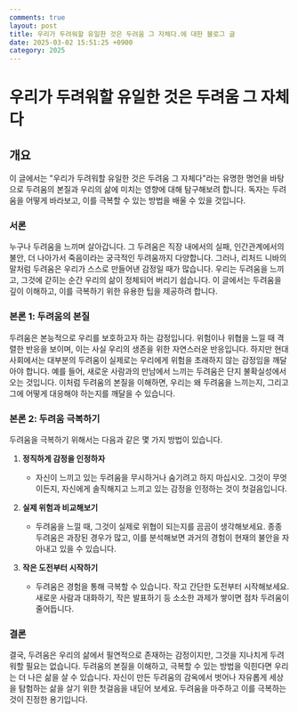 ```yaml
---
comments: true
layout: post
title: 우리가 두려워할 유일한 것은 두려움 그 자체다.에 대한 블로그 글
date: 2025-03-02 15:51:25 +0900
category: 2025
---
```


# 우리가 두려워할 유일한 것은 두려움 그 자체다

## 개요
이 글에서는 "우리가 두려워할 유일한 것은 두려움 그 자체다"라는 유명한 명언을 바탕으로 두려움의 본질과 우리의 삶에 미치는 영향에 대해 탐구해보려 합니다. 독자는 두려움을 어떻게 바라보고, 이를 극복할 수 있는 방법을 배울 수 있을 것입니다.

### 서론
누구나 두려움을 느끼며 살아갑니다. 그 두려움은 직장 내에서의 실패, 인간관계에서의 불안, 더 나아가서 죽음이라는 궁극적인 두려움까지 다양합니다. 그러나, 리처드 니바의 말처럼 두려움은 우리가 스스로 만들어낸 감정일 때가 많습니다. 우리는 두려움을 느끼고, 그것에 갇히는 순간 우리의 삶이 정체되어 버리기 쉽습니다. 이 글에서는 두려움을 깊이 이해하고, 이를 극복하기 위한 유용한 팁을 제공하려 합니다. 

### 본론 1: 두려움의 본질
두려움은 본능적으로 우리를 보호하고자 하는 감정입니다. 위험이나 위협을 느낄 때 격렬한 반응을 보이며, 이는 사실 우리의 생존을 위한 자연스러운 반응입니다. 하지만 현대 사회에서는 대부분의 두려움이 실제로는 우리에게 위험을 초래하지 않는 감정임을 깨달아야 합니다. 예를 들어, 새로운 사람과의 만남에서 느끼는 두려움은 단지 불확실성에서 오는 것입니다. 이처럼 두려움의 본질을 이해하면, 우리는 왜 두려움을 느끼는지, 그리고 그에 어떻게 대응해야 하는지를 깨달을 수 있습니다.

### 본론 2: 두려움 극복하기
두려움을 극복하기 위해서는 다음과 같은 몇 가지 방법이 있습니다.

1. **정직하게 감정을 인정하자**
   - 자신이 느끼고 있는 두려움을 무시하거나 숨기려고 하지 마십시오. 그것이 무엇이든지, 자신에게 솔직해지고 느끼고 있는 감정을 인정하는 것이 첫걸음입니다.

2. **실제 위험과 비교해보기**
   - 두려움을 느낄 때, 그것이 실제로 위협이 되는지를 곰곰이 생각해보세요. 종종 두려움은 과장된 경우가 많고, 이를 분석해보면 과거의 경험이 현재의 불안을 자아내고 있을 수 있습니다.

3. **작은 도전부터 시작하기**
   - 두려움은 경험을 통해 극복할 수 있습니다. 작고 간단한 도전부터 시작해보세요. 새로운 사람과 대화하기, 작은 발표하기 등 소소한 과제가 쌓이면 점차 두려움이 줄어듭니다.

### 결론
결국, 두려움은 우리의 삶에서 필연적으로 존재하는 감정이지만, 그것을 지나치게 두려워할 필요는 없습니다. 두려움의 본질을 이해하고, 극복할 수 있는 방법을 익힌다면 우리는 더 나은 삶을 살 수 있습니다. 자신이 만든 두려움의 감옥에서 벗어나 자유롭게 세상을 탐험하는 삶을 살기 위한 첫걸음을 내딛어 보세요. 두려움을 마주하고 이를 극복하는 것이 진정한 용기입니다.